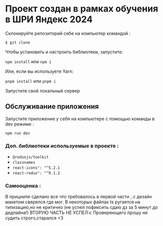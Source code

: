 # Проект создан в рамках обучения в ШРИ Яндекс 2024

Склонируйте репозиторий себе на компьютер командой :

`$ git clone`

Чтобы установить и настроить библиотеки, запустите:

`npm install` или `npm i`

Или, если вы используете Yarn:

`pnpm install` или `pnpm i`

Запустите свой локальный сервер

## Обслуживание приложения

Запустите приложение у себя на компьютере с помощью команды в dev режиме :

`npm run dev`

### Доп. библиотеки используемые в проекте :

- `@reduxjs/toolkit`
- `classnames`
- `react-icons": "^5.2.1`
- `react-redux": "^9.1.2`

### Самооценка :

В прицнипе сделано все что требовалось в первой части , с дизайн макетом сверялся где мог.
В некоторых файлах ts ругается на типизацию,но не критично (не успел пофиксить сдаю дз за 5 минут до дедлайна!)
ВТОРУЮ ЧАСТЬ НЕ УСПЕЛ:c
Проверяющего прошу не судить строго,старался <3
